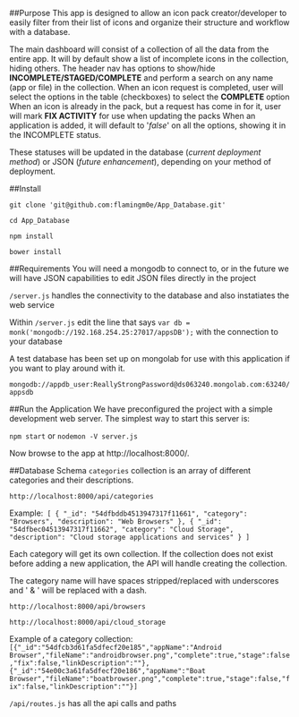 ##Purpose
This app is designed to allow an icon pack creator/developer to easily filter from their list of icons and organize their structure and workflow with a database.

The main dashboard will consist of a collection of all the data from the entire app. It will by default show a list of incomplete icons in the collection, hiding others. The header nav has options to show/hide **INCOMPLETE/STAGED/COMPLETE** and perform a search on any name (app or file) in the collection.
When an icon request is completed, user will select the options in the table (checkboxes) to select the **COMPLETE** option
When an icon is already in the pack, but a request has come in for it, user will mark **FIX ACTIVITY** for use when updating the packs
When an application is added, it will default to '_false_' on all the options, showing it in the INCOMPLETE status.

These statuses will be updated in the database (_current deployment method_) or JSON (_future enhancement_), depending on your method of deployment.

##Install

`git clone 'git@github.com:flamingm0e/App_Database.git'`

`cd App_Database`

`npm install`

`bower install`

##Requirements
You will need a mongodb to connect to, or in the future we will have JSON capabilities to edit JSON files directly in the project

`/server.js` handles the connectivity to the database and also instatiates the web service

Within `/server.js` edit the line that says `var db = monk('mongodb://192.168.254.25:27017/appsDB');` with the connection to your database

A test database has been set up on mongolab for use with this application if you want to play around with it.

`mongodb://appdb_user:ReallyStrongPassword@ds063240.mongolab.com:63240/appsdb`


##Run the Application
We have preconfigured the project with a simple development web server. The simplest way to start this server is:

`npm start`
or
`nodemon -V server.js`

Now browse to the app at http://localhost:8000/.

##Database Schema
`categories` collection is an array of different categories and their descriptions.

`http://localhost:8000/api/categories`

Example:```
	[
    {
        "_id": "54dfbddb4513947317f11661",
        "category": "Browsers",
        "description": "Web Browsers"
    },
    {
        "_id": "54dfbec04513947317f11662",
        "category": "Cloud Storage",
        "description": "Cloud storage applications and services"
    }
    ]```

Each category will get its own collection.  If the collection does not exist before adding a new application, the API will handle creating the collection.

The category name will have spaces stripped/replaced with underscores and ' & ' will be replaced with a dash.

`http://localhost:8000/api/browsers`

`http://localhost:8000/api/cloud_storage`

Example of a category collection:```[{"_id":"54dfcb3d61fa5dfecf20e185","appName":"Android Browser","fileName":"androidbrowser.png","complete":true,"stage":false,"fix":false,"linkDescription":""},{"_id":"54e00c3a61fa5dfecf20e186","appName":"Boat Browser","fileName":"boatbrowser.png","complete":true,"stage":false,"fix":false,"linkDescription":""}]```

`/api/routes.js` has all the api calls and paths


